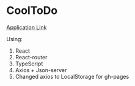 # CoolToDo
[Application Link](https://yaroslavshilov.github.io/CoolToDo/)

Using:
1. React
2. React-router
2. TypeScript
3. Axios + Json-server
4. Changed axios to LocalStorage for gh-pages
